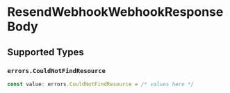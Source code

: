 # ResendWebhookWebhookResponseBody


## Supported Types

### `errors.CouldNotFindResource`

```typescript
const value: errors.CouldNotFindResource = /* values here */
```

